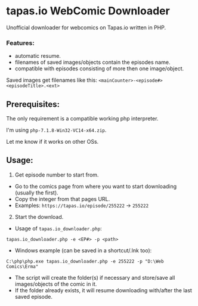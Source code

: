 # tapas.io WebComic Downloader
Unofficial downloader for webcomics on Tapas.io written in PHP.

### Features:
 * automatic resume. 
 * filenames of saved images/objects contain the episodes name.
 * compatible with episodes consisting of more then one image/object.

Saved images get filenames like this: `<mainCounter>-<episode#> <episodeTitle>.<ext>`


## Prerequisites:
The only requirement is a compatible working php interpreter.

I'm using `php-7.1.8-Win32-VC14-x64.zip`.

Let me know if it works on other OSs.

## Usage:
1. Get episode number to start from.
 * Go to the comics page from where you want to start downloading (usually the first).
 * Copy the integer from that pages URL.
 * Examples: `https://tapas.io/episode/255222`  ->  `255222`
2. Start the download.
 * Usage of `tapas.io_downloader.php`:
 ```
 tapas.io_downloader.php -e <EP#> -p <path>
 ```
 * Windows example (can be saved in a shortcut/.lnk too):
 ```
 C:\php\php.exe tapas.io_downloader.php -e 255222 -p "D:\Web Comics\Erma"
 ```
 * The script will create the folder(s) if necessary and store/save all images/objects of the comic in it.
 * If the folder already exists, it will resume downloading with/after the last saved episode.
